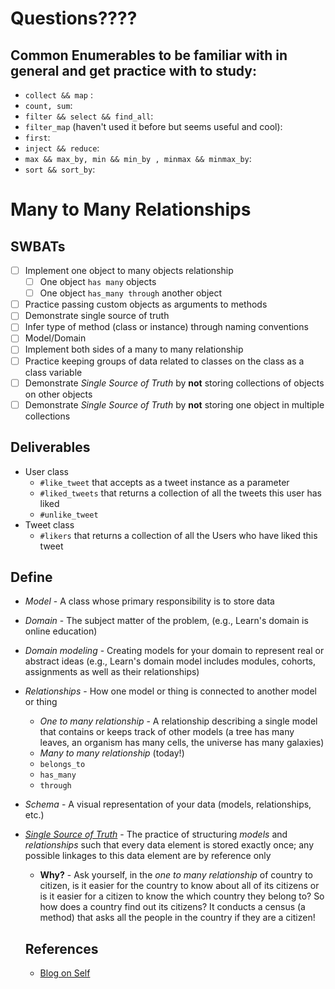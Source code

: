 # Questions????

## Common Enumerables to be familiar with in general and get practice with to study: 
- `collect && map` : 
- `count, sum`: 
- `filter && select && find_all`: 
- `filter_map` (haven't used it before but seems useful and cool): 
- `first`:
- `inject && reduce`: 
- `max && max_by, min && min_by , minmax && minmax_by`:
- `sort && sort_by`: 

# Many to Many Relationships
## SWBATs
* [ ] Implement one object to many objects relationship
  * [ ] One object `has many` objects
  * [ ] One object `has_many through` another object
* [ ] Practice passing custom objects as arguments to methods
* [ ] Demonstrate single source of truth
* [ ] Infer type of method (class or instance) through naming conventions
* [ ] Model/Domain
* [ ] Implement both sides of a many to many relationship
* [ ] Practice keeping groups of data related to classes on the class as a class variable
* [ ] Demonstrate _Single Source of Truth_ by **not** storing collections of objects on other objects
* [ ] Demonstrate _Single Source of Truth_ by **not** storing one object in multiple collections

## Deliverables
- User class
  - `#like_tweet` that accepts as a tweet instance as a parameter
  - `#liked_tweets` that returns a collection of all the tweets this user has liked
  - `#unlike_tweet`
- Tweet class
  - `#likers` that returns a collection of all the Users who have liked this tweet  

## Define
* _Model_ - A class whose primary responsibility is to store data
* _Domain_ - The subject matter of the problem, (e.g., Learn's domain is online education)
* _Domain modeling_ - Creating models for your domain to represent real or abstract ideas (e.g., Learn's domain model includes modules, cohorts, assignments as well as their relationships)
* _Relationships_ - How one model or thing is connected to another model or thing
  * _One to many relationship_ - A relationship describing a single model that contains or keeps track of other models (a tree has many leaves, an organism has many cells, the universe has many galaxies)
  * _Many to many relationship_ (today!)
  * `belongs_to`
  * `has_many`
  * `through`
* _Schema_ - A visual representation of your data (models, relationships, etc.)
* [_Single Source of Truth_](https://en.wikipedia.org/wiki/Single_source_of_truth) - The practice of structuring _models_ and _relationships_ such that every data element is stored exactly once; any possible linkages to this data element are by reference only
  * **Why?** - Ask yourself, in the _one to many relationship_ of country to citizen, is it easier for the country to know about all of its citizens or is it easier for a citizen to know the which country they belong to? So how does a country find out its citizens? It conducts a census (a method) that asks all the people in the country if they are a citizen!


  ## References
  - [Blog on Self](https://dev.to/danvyle/understanding-self-via-football-analogy-2f0e)
